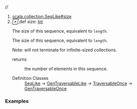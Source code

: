//
<ol>
<li><a href="https://www.scala-lang.org/api/2.12.3/scala/collection/mutable/ArrayBuffer.html#size:Int">scala.collection.SeqLike#size</a></li>
<li name="scala.collection.SeqLike#size" visbl="pub" class="indented0 " data-isabs="false" fullcomment="yes" group="Ungrouped"> <a id="size:Int"></a> <span class="permalink"> <a href="../../../scala/collection/mutable/ArrayBuffer.html#size:Int" title="Permalink"> <i class="material-icons"></i> </a> </span> <span class="modifier_kind"> <span class="modifier"></span> <span class="kind">def</span> </span> <span class="symbol"> <span class="name">size</span><span class="result">: <a href="../../Int.html" class="extype" name="scala.Int">Int</a></span> </span> <p class="shortcomment cmt">The size of this sequence, equivalent to <code>length</code>.</p>
 <div class="fullcomment">
  <div class="comment cmt">
   <p>The size of this sequence, equivalent to <code>length</code>.</p>
   <p> Note: will not terminate for infinite-sized collections. </p>
  </div>
  <dl class="paramcmts block">
   <dt>
    returns
   </dt>
   <dd class="cmt">
    <p>the number of elements in this sequence.</p>
   </dd>
  </dl>
  <dl class="attributes block"> 
   <dt>
    Definition Classes
   </dt>
   <dd>
    <a href="../SeqLike.html" class="extype" name="scala.collection.SeqLike">SeqLike</a> → 
    <a href="../GenTraversableLike.html" class="extype" name="scala.collection.GenTraversableLike">GenTraversableLike</a> → 
    <a href="../TraversableOnce.html" class="extype" name="scala.collection.TraversableOnce">TraversableOnce</a> → 
    <a href="../GenTraversableOnce.html" class="extype" name="scala.collection.GenTraversableOnce">GenTraversableOnce</a>
   </dd>
  </dl>
 </div> </li>
        </ol>


### Examples















